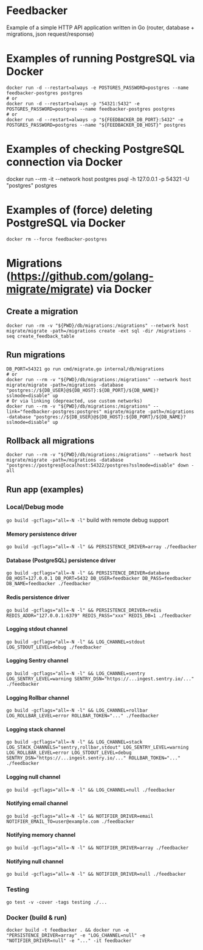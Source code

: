 # Feedbacker
Example of a simple HTTP API application written in Go (router, database + migrations, json request/response)

# Examples of running PostgreSQL via Docker
```
docker run -d --restart=always -e POSTGRES_PASSWORD=postgres --name feedbacker-postgres postgres
# or
docker run -d --restart=always -p "54321:5432" -e POSTGRES_PASSWORD=postgres --name feedbacker-postgres postgres
# or
docker run -d --restart=always -p "${FEEDBACKER_DB_PORT}:5432" -e POSTGRES_PASSWORD=postgres --name "${FEEDBACKER_DB_HOST}" postgres
```

# Examples of checking PostgreSQL connection via Docker
docker run --rm -it --network host postgres psql -h 127.0.0.1 -p 54321 -U "postgres" postgres

# Examples of (force) deleting PostgreSQL via Docker
```
docker rm --force feedbacker-postgres
```

# Migrations (https://github.com/golang-migrate/migrate) via Docker

## Create a migration
```
docker run -rm -v "${PWD}/db/migrations:/migrations" --network host migrate/migrate -path=/migrations create -ext sql -dir /migrations -seq create_feedback_table
```

## Run migrations
```
DB_PORT=54321 go run cmd/migrate.go internal/db/migrations
# or
docker run --rm -v "${PWD}/db/migrations:/migrations" --network host migrate/migrate -path=/migrations -database "postgres://${DB_USER}@${DB_HOST}:${DB_PORT}/${DB_NAME}?sslmode=disable" up
# Or via linking (depreacted, use custom networks)
docker run --rm -v "${PWD}/db/migrations:/migrations" --link="feedbacker-postgres:postgres" migrate/migrate -path=/migrations -database "postgres://${DB_USER}@${DB_HOST}:${DB_PORT}/${DB_NAME}?sslmode=disable" up
```

## Rollback all migrations
```
docker run --rm -v "${PWD}/db/migrations:/migrations" --network host migrate/migrate -path=/migrations -database "postgres://postgres@localhost:54322/postgres?sslmode=disable" down -all
```

## Run app (examples)

### Local/Debug mode

```go build -gcflags="all=-N -l"``` build with remote debug support


#### Memory persistence driver
```
go build -gcflags="all=-N -l" && PERSISTENCE_DRIVER=array ./feedbacker
```

#### Database (PostgreSQL) persistence driver
```
go build -gcflags="all=-N -l" && PERSISTENCE_DRIVER=database DB_HOST=127.0.0.1 DB_PORT=5432 DB_USER=feedbacker DB_PASS=feedbacker DB_NAME=feedbacker ./feedbacker
```

#### Redis persistence driver
```
go build -gcflags="all=-N -l" && PERSISTENCE_DRIVER=redis REDIS_ADDR="127.0.0.1:6379" REDIS_PASS="xxx" REDIS_DB=1 ./feedbacker
```

#### Logging stdout channel
```
go build -gcflags="all=-N -l" && LOG_CHANNEL=stdout LOG_STDOUT_LEVEL=debug ./feedbacker
```

#### Logging Sentry channel
```
go build -gcflags="all=-N -l" && LOG_CHANNEL=sentry LOG_SENTRY_LEVEL=warning SENTRY_DSN="https://...ingest.sentry.io/..." ./feedbacker
```

#### Logging Rollbar channel
```
go build -gcflags="all=-N -l" && LOG_CHANNEL=rollbar LOG_ROLLBAR_LEVEL=error ROLLBAR_TOKEN="..." ./feedbacker
```

#### Logging stack channel
```
go build -gcflags="all=-N -l" && LOG_CHANNEL=stack LOG_STACK_CHANNELS="sentry,rollbar,stdout" LOG_SENTRY_LEVEL=warning LOG_ROLLBAR_LEVEL=error LOG_STDOUT_LEVEL=debug SENTRY_DSN="https://...ingest.sentry.io/..." ROLLBAR_TOKEN="..." ./feedbacker
```

#### Logging null channel
```
go build -gcflags="all=-N -l" && LOG_CHANNEL=null ./feedbacker
```

#### Notifying email channel
```
go build -gcflags="all=-N -l" && NOTIFIER_DRIVER=email NOTIFIER_EMAIL_TO=user@example.com ./feedbacker
```

#### Notifying memory channel
```
go build -gcflags="all=-N -l" && NOTIFIER_DRIVER=array ./feedbacker
```

#### Notifying null channel
```
go build -gcflags="all=-N -l" && NOTIFIER_DRIVER=null ./feedbacker
```

### Testing
```
go test -v -cover -tags testing ./...
```

### Docker (build & run)

```
docker build -t feedbacker . && docker run -e "PERSISTENCE_DRIVER=array" -e "LOG_CHANNEL=null" -e "NOTIFIER_DRIVER=null" -e "..." -it feedbacker
```
